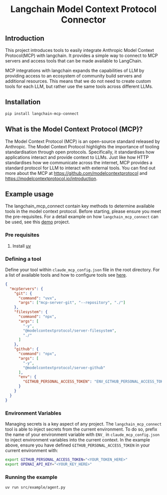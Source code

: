 
<h1 align="center">
  Langchain Model Context Protocol Connector
</h1>

## Introduction
This project introduces tools to easily integrate Anthropic Model Context Protocol(MCP) with langchain. 
It provides a simple way to connect to MCP servers and access tools that can be made available to LangChain.

MCP integrations with langchain expands the capabilities of LLM by providing access to an ecosystem 
of community build servers and additional resources. This means that we do not need to create custom
tools for each LLM, but rather use the same tools across different LLMs.

## Installation
```bash
pip install langchain-mcp-connect
```

## What is the Model Context Protocol (MCP)?
The Model Context Protocol (MCP) is an open-source standard released by Anthropic. 
The Model Context Protocol highlights the importance of tooling standardisation through open protocols. 
Specifically, it standardises how applications interact and provide context to LLMs. 
Just like how HTTP standardises how we communicate across the internet, MCP provides a standard protocol for LLM to interact with external tools.
You can find out more about the MCP at https://github.com/modelcontextprotocol and https://modelcontextprotocol.io/introduction.

## Example usage

The langchain_mcp_connect contain key methods to determine available tools
in the model context protocol. Before starting,
please ensure you meet the pre-requisites.
For a detail example on how `langchain_mcp_connect` can be used, see this [demo](https://github.com/lloydhamilton/agentic_ai_mcp_demo) project.

### Pre requisites

1. Install [uv](https://astral.sh/blog/uv)

### Defining a tool

Define your tool within `claude_mcp_config.json` file in the root directory. For a list 
of available tools and how to configure tools see [here](https://github.com/modelcontextprotocol/servers/tree/main). 
```json
{
  "mcpServers": {
    "git": {
      "command": "uvx",
      "args": ["mcp-server-git", "--repository", "./"]
    },
    "filesystem": {
      "command": "npx",
      "args": [
        "-y",
        "@modelcontextprotocol/server-filesystem",
        "./"
      ]
    },
    "github": {
      "command": "npx",
      "args": [
        "-y",
        "@modelcontextprotocol/server-github"
      ],
      "env": {
        "GITHUB_PERSONAL_ACCESS_TOKEN": "ENV_GITHUB_PERSONAL_ACCESS_TOKEN"
      }
    }
  }
}
```

### Environment Variables
Managing secrets is a key aspect of any project. The `langchain_mcp_connect` tool is 
able to inject secrets from the current environment. 
To do so, prefix the name of your environment variable with 
`ENV_` in `claude_mcp_config.json` to inject environment variables into the current
context. In the example above, ensure you have defined `GITHUB_PERSONAL_ACCESS_TOKEN`
in your current environment with:

```bash
export GITHUB_PERSONAL_ACCESS_TOKEN="<YOUR_TOKEN_HERE>"
export OPENAI_API_KEY="<YOUR_KEY_HERE>"
```

### Running the example

```bash
uv run src/example/agent.py
```
